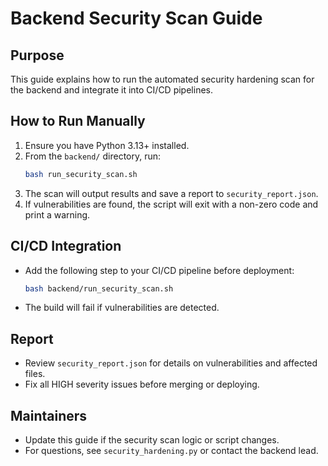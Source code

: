 # Backend Security Scan Guide

## Purpose

This guide explains how to run the automated security hardening scan for the backend and integrate it into CI/CD pipelines.

## How to Run Manually

1. Ensure you have Python 3.13+ installed.
2. From the `backend/` directory, run:
   ```bash
   bash run_security_scan.sh
   ```
3. The scan will output results and save a report to `security_report.json`.
4. If vulnerabilities are found, the script will exit with a non-zero code and print a warning.

## CI/CD Integration

- Add the following step to your CI/CD pipeline before deployment:
  ```bash
  bash backend/run_security_scan.sh
  ```
- The build will fail if vulnerabilities are detected.

## Report

- Review `security_report.json` for details on vulnerabilities and affected files.
- Fix all HIGH severity issues before merging or deploying.

## Maintainers

- Update this guide if the security scan logic or script changes.
- For questions, see `security_hardening.py` or contact the backend lead.
